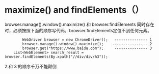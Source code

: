 # maximize() and findElements（）
browser.manage().window().maximize() 和 browser.findElements 同时存在时，必须按照下面的顺序写代码，browser.findElements定位不到任何元素。
```  
		WebDriver browser = new ChromeDriver();   --------------- 1
		browser.manage().window().maximize();    ---------------- 2
		browser.get("https://www.baidu.com");     --------------- 3
    List<WebElement> search_result = browser.findElements(By.xpath("//div/div/h3"));

```  
2 和 3 的顺序千万不能颠倒
